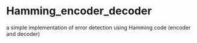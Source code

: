 # Hamming_encoder_decoder
a simple implementation of error detection using Hamming code (encoder and decoder)
